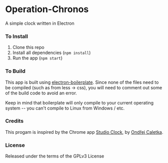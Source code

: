 # Operation-Chronos
A simple clock written in Electron

### To Install
1. Clone this repo
2. Install all dependencies (`npm install`)
3. Run the app (`npm start`)

### To Build
This app is built using [electron-boilerplate](https://github.com/szwacz/electron-boilerplate). Since none of the files need to be compiled (such as from less -> css), you will need to comment out some of the build code to avoid an error.

Keep in mind that boilerplate will only compile to your current operating system -- you can't compile to Linux from Windows / etc.

### Credits
This progam is inspired by the Chrome app [Studio Clock](https://github.com/oskar456/studioclock), by [Ondřej Caletka](https://xn--ondej-kcb.caletka.cz/).

### License
Released under the terms of the GPLv3 License
